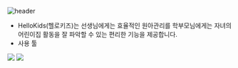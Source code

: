 ![header](https://capsule-render.vercel.app/api?type=waving&color=auto&height=200&section=header&text=Hello%20Kids&fontSize=70)

- HelloKids(헬로키즈)는 선생님에게는 효율적인 원아관리를 학부모님에게는 자녀의 어린이집 활동을 잘 파악할 수 있는 편리한 기능을 제공합니다.
- 사용 툴
 <img src="https://img.shields.io/badge/Visual Studio Code-007ACC?style=flat&logo=visualstudiocode&logoColor=white"/>
 <img src="https://img.shields.io/badge/Android Studio-3DDC84?style=flat&logo=androidstudio&logoColor=white"/>
